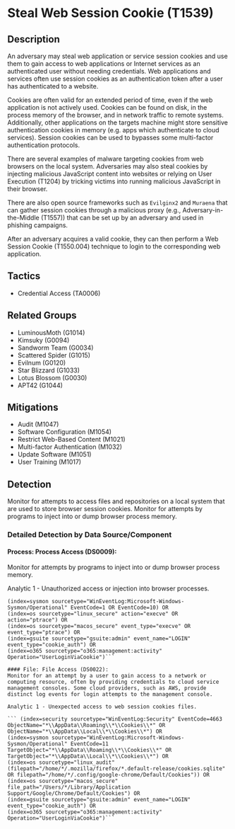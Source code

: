 # Steal Web Session Cookie (T1539)

## Description
An adversary may steal web application or service session cookies and use them to gain access to web applications or Internet services as an authenticated user without needing credentials. Web applications and services often use session cookies as an authentication token after a user has authenticated to a website.

Cookies are often valid for an extended period of time, even if the web application is not actively used. Cookies can be found on disk, in the process memory of the browser, and in network traffic to remote systems. Additionally, other applications on the targets machine might store sensitive authentication cookies in memory (e.g. apps which authenticate to cloud services). Session cookies can be used to bypasses some multi-factor authentication protocols.

There are several examples of malware targeting cookies from web browsers on the local system. Adversaries may also steal cookies by injecting malicious JavaScript content into websites or relying on User Execution (T1204) by tricking victims into running malicious JavaScript in their browser.

There are also open source frameworks such as `Evilginx2` and `Muraena` that can gather session cookies through a malicious proxy (e.g., Adversary-in-the-Middle (T1557)) that can be set up by an adversary and used in phishing campaigns.

After an adversary acquires a valid cookie, they can then perform a Web Session Cookie (T1550.004) technique to login to the corresponding web application.

## Tactics
- Credential Access (TA0006)

## Related Groups
- LuminousMoth (G1014)
- Kimsuky (G0094)
- Sandworm Team (G0034)
- Scattered Spider (G1015)
- Evilnum (G0120)
- Star Blizzard (G1033)
- Lotus Blossom (G0030)
- APT42 (G1044)

## Mitigations
- Audit (M1047)
- Software Configuration (M1054)
- Restrict Web-Based Content (M1021)
- Multi-factor Authentication (M1032)
- Update Software (M1051)
- User Training (M1017)

## Detection
Monitor for attempts to access files and repositories on a local system that are used to store browser session cookies. Monitor for attempts by programs to inject into or dump browser process memory.

### Detailed Detection by Data Source/Component
#### Process: Process Access (DS0009): 
Monitor for attempts by programs to inject into or dump browser process memory.

Analytic 1 - Unauthorized access or injection into browser processes.

``` (index=security sourcetype="WinEventLog:Security" EventCode=4688 OR EventCode=4663) OR
(index=sysmon sourcetype="WinEventLog:Microsoft-Windows-Sysmon/Operational" EventCode=1 OR EventCode=10) OR
(index=os sourcetype="linux_secure" action="execve" OR action="ptrace") OR
(index=os sourcetype="macos_secure" event_type="execve" OR event_type="ptrace") OR
(index=gsuite sourcetype="gsuite:admin" event_name="LOGIN" event_type="cookie_auth") OR
(index=o365 sourcetype="o365:management:activity" Operation="UserLoginViaCookie")```

#### File: File Access (DS0022): 
Monitor for an attempt by a user to gain access to a network or computing resource, often by providing credentials to cloud service management consoles. Some cloud providers, such as AWS, provide distinct log events for login attempts to the management console.

Analytic 1 - Unexpected access to web session cookies files.

``` (index=security sourcetype="WinEventLog:Security" EventCode=4663 ObjectName="*\\AppData\\Roaming\\*\\Cookies\\*" OR ObjectName="*\\AppData\\Local\\*\\Cookies\\*") OR
(index=sysmon sourcetype="WinEventLog:Microsoft-Windows-Sysmon/Operational" EventCode=11 TargetObject="*\\AppData\\Roaming\\*\\Cookies\\*" OR TargetObject="*\\AppData\\Local\\*\\Cookies\\*") OR
(index=os sourcetype="linux_audit" (filepath="/home/*/.mozilla/firefox/*.default-release/cookies.sqlite" OR filepath="/home/*/.config/google-chrome/Default/Cookies")) OR
(index=os sourcetype="macos_secure" file_path="/Users/*/Library/Application Support/Google/Chrome/Default/Cookies") OR
(index=gsuite sourcetype="gsuite:admin" event_name="LOGIN" event_type="cookie_auth") OR
(index=o365 sourcetype="o365:management:activity" Operation="UserLoginViaCookie")```


